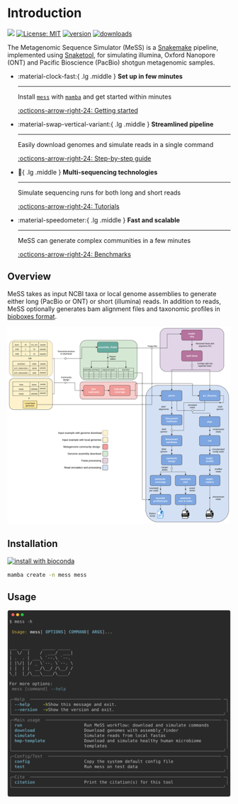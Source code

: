 # Introduction

[![](https://img.shields.io/static/v1?label=CLI&message=Snaketool&color=blueviolet)](https://github.com/beardymcjohnface/Snaketool)
[![License: MIT](https://img.shields.io/badge/License-MIT-yellow.svg)](https://opensource.org/licenses/MIT)
[![version](https://img.shields.io/conda/v/bioconda/mess?label=version&color=blue)](http://bioconda.github.io/recipes/mess/README.html)
[![downloads](https://img.shields.io/conda/dn/bioconda/mess.svg)](https://anaconda.org/bioconda/mess)

The Metagenomic Sequence Simulator (MeSS) is a [Snakemake](https://github.com/snakemake/snakemake) pipeline, implemented using [Snaketool](https://github.com/beardymcjohnface/Snaketool), for simulating illumina, Oxford Nanopore (ONT) and Pacific Bioscience (PacBio) shotgun metagenomic samples.

<div class="grid cards" markdown>

-   :material-clock-fast:{ .lg .middle } __Set up in few minutes__

    ---

    Install [`mess`](https://github.com/metagenlab/MeSS) with [`mamba`](https://github.com/mamba-org/mamba) and get started within minutes

    [:octicons-arrow-right-24: Getting started](getting_started/index.md)

-   :material-swap-vertical-variant:{ .lg .middle } __Streamlined pipeline__

    ---

    Easily download genomes and simulate reads in a single command
    
    [:octicons-arrow-right-24: Step-by-step guide](guide/index.md)

-   :dna:{ .lg .middle } __Multi-sequencing technologies__

    ---

    Simulate sequencing runs for both long and short reads

    [:octicons-arrow-right-24: Tutorials](tutorials/index.md#sequencing-technologies)

-   :material-speedometer:{ .lg .middle } __Fast and scalable__

    ---

    MeSS can generate complex communities in a few minutes

    [:octicons-arrow-right-24: Benchmarks](benchmarks/index.md)



</div>

## Overview

MeSS takes as input NCBI taxa or local genome assemblies to generate either long (PacBio or ONT) or short (illumina) reads. In addition to reads, MeSS optionally generates bam alignment files and taxonomic profiles in [bioboxes format](https://github.com/bioboxes/rfc).

![overview](images/workflow.svg)

## Installation

[![install with bioconda](https://img.shields.io/badge/install%20with-bioconda-brightgreen.svg?style=flat)](http://bioconda.github.io/recipes/mess/README.html)

```sh
mamba create -n mess mess
```

## Usage

![`mess -h`](images/mess-help.svg)
